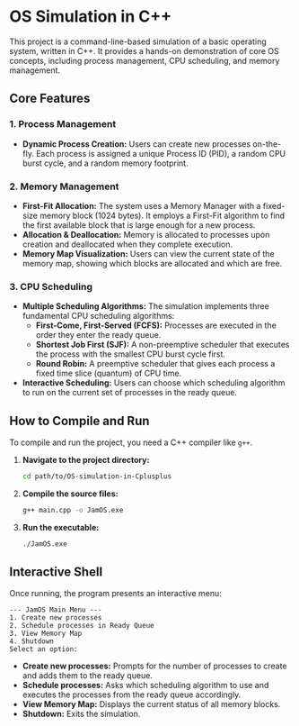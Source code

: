 # OS Simulation in C++

This project is a command-line-based simulation of a basic operating system, written in C++. It provides a hands-on demonstration of core OS concepts, including process management, CPU scheduling, and memory management.

## Core Features

### 1. Process Management
- **Dynamic Process Creation:** Users can create new processes on-the-fly. Each process is assigned a unique Process ID (PID), a random CPU burst cycle, and a random memory footprint.

### 2. Memory Management
- **First-Fit Allocation:** The system uses a Memory Manager with a fixed-size memory block (1024 bytes). It employs a First-Fit algorithm to find the first available block that is large enough for a new process.
- **Allocation & Deallocation:** Memory is allocated to processes upon creation and deallocated when they complete execution.
- **Memory Map Visualization:** Users can view the current state of the memory map, showing which blocks are allocated and which are free.

### 3. CPU Scheduling
- **Multiple Scheduling Algorithms:** The simulation implements three fundamental CPU scheduling algorithms:
    - **First-Come, First-Served (FCFS):** Processes are executed in the order they enter the ready queue.
    - **Shortest Job First (SJF):** A non-preemptive scheduler that executes the process with the smallest CPU burst cycle first.
    - **Round Robin:** A preemptive scheduler that gives each process a fixed time slice (quantum) of CPU time.
- **Interactive Scheduling:** Users can choose which scheduling algorithm to run on the current set of processes in the ready queue.

## How to Compile and Run

To compile and run the project, you need a C++ compiler like `g++`.

1. **Navigate to the project directory:**
   ```sh
   cd path/to/OS-simulation-in-Cplusplus
   ```

2. **Compile the source files:**
   ```sh
   g++ main.cpp -o JamOS.exe
   ```

3. **Run the executable:**
   ```sh
   ./JamOS.exe
   ```

## Interactive Shell
Once running, the program presents an interactive menu:

```
--- JamOS Main Menu ---
1. Create new processes
2. Schedule processes in Ready Queue
3. View Memory Map
4. Shutdown
Select an option:
```

- **Create new processes:** Prompts for the number of processes to create and adds them to the ready queue.
- **Schedule processes:** Asks which scheduling algorithm to use and executes the processes from the ready queue accordingly.
- **View Memory Map:** Displays the current status of all memory blocks.
- **Shutdown:** Exits the simulation.